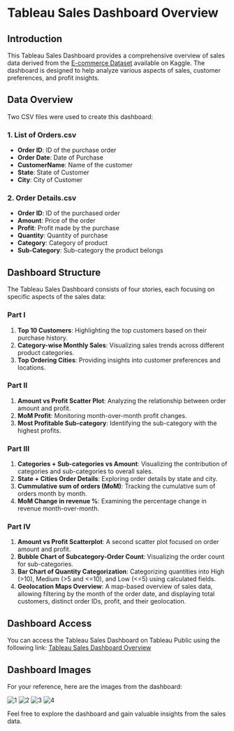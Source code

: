 # Tableau Sales Dashboard Overview

## Introduction
This Tableau Sales Dashboard provides a comprehensive overview of sales data derived from the [E-commerce Dataset](https://www.kaggle.com/datasets/benroshan/ecommerce-data) available on Kaggle. The dashboard is designed to help analyze various aspects of sales, customer preferences, and profit insights.

## Data Overview
Two CSV files were used to create this dashboard:

### 1. List of Orders.csv
- **Order ID**: ID of the purchase order
- **Order Date**: Date of Purchase
- **CustomerName**: Name of the customer
- **State**: State of Customer
- **City**: City of Customer

### 2. Order Details.csv
- **Order ID**: ID of the purchased order
- **Amount**: Price of the order
- **Profit**: Profit made by the purchase
- **Quantity**: Quantity of purchase
- **Category**: Category of product
- **Sub-Category**: Sub-category the product belongs

## Dashboard Structure
The Tableau Sales Dashboard consists of four stories, each focusing on specific aspects of the sales data:

### Part I
1. **Top 10 Customers**: Highlighting the top customers based on their purchase history.
2. **Category-wise Monthly Sales**: Visualizing sales trends across different product categories.
3. **Top Ordering Cities**: Providing insights into customer preferences and locations.

### Part II
1. **Amount vs Profit Scatter Plot**: Analyzing the relationship between order amount and profit.
2. **MoM Profit**: Monitoring month-over-month profit changes.
3. **Most Profitable Sub-category**: Identifying the sub-category with the highest profits.

### Part III
1. **Categories + Sub-categories vs Amount**: Visualizing the contribution of categories and sub-categories to overall sales.
2. **State + Cities Order Details**: Exploring order details by state and city.
3. **Cummulative sum of orders (MoM)**: Tracking the cumulative sum of orders month by month.
4. **MoM Change in revenue %**: Examining the percentage change in revenue month-over-month.

### Part IV
1. **Amount vs Profit Scatterplot**: A second scatter plot focused on order amount and profit.
2. **Bubble Chart of Subcategory-Order Count**: Visualizing the order count for sub-categories.
3. **Bar Chart of Quantity Categorization**: Categorizing quantities into High (>10), Medium (>5 and <=10), and Low (<=5) using calculated fields.
4. **Geolocation Maps Overview**: A map-based overview of sales data, allowing filtering by the month of the order date, and displaying total customers, distinct order IDs, profit, and their geolocation.

## Dashboard Access
You can access the Tableau Sales Dashboard on Tableau Public using the following link:
[Tableau Sales Dashboard Overview](https://public.tableau.com/views/SalesDashboardOverview_16890043398330/SalesDashboardOverview?:language=en-GB&:display_count=n&:origin=viz_share_link)

## Dashboard Images
For your reference, here are the images from the dashboard:

![1](https://github.com/darshanjawandhiya/Tableau-Sales-Dashboard-Ecommerce/assets/85777009/4591526b-2ce4-4070-a8dc-4d625a806b2e) 
![2](https://github.com/darshanjawandhiya/Tableau-Sales-Dashboard-Ecommerce/assets/85777009/0a4ac286-3c66-433c-96c5-c85bb80c15fe)
![3](https://github.com/darshanjawandhiya/Tableau-Sales-Dashboard-Ecommerce/assets/85777009/5264f10f-8da3-44cd-8703-66be1491a5f8)
![4](https://github.com/darshanjawandhiya/Tableau-Sales-Dashboard-Ecommerce/assets/85777009/6cf09c47-7961-4819-8d8a-99fff9c1c1c2)



Feel free to explore the dashboard and gain valuable insights from the sales data.
